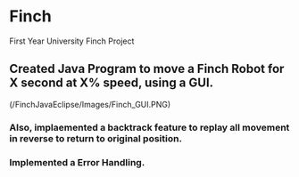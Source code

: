 # Finch
First Year University Finch Project

## Created Java Program to move a Finch Robot for X second at X% speed, using a GUI.

(/FinchJavaEclipse/Images/Finch_GUI.PNG)

### Also, implaemented a backtrack feature to replay all movement in reverse to return to original position.

### Implemented a Error Handling.
